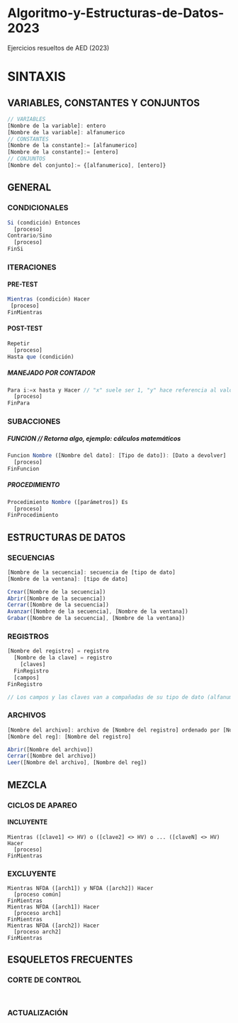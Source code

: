 # Algoritmo-y-Estructuras-de-Datos-2023
Ejercicios resueltos de AED (2023)

# SINTAXIS

## VARIABLES, CONSTANTES Y CONJUNTOS
```js
// VARIABLES
[Nombre de la variable]: entero
[Nombre de la variable]: alfanumerico
// CONSTANTES
[Nombre de la constante]:= [alfanumerico]
[Nombre de la constante]:= [entero]
// CONJUNTOS
[Nombre del conjunto]:= {[alfanumerico], [entero]}
```

## GENERAL

  ### CONDICIONALES
  ```js
  Si (condición) Entonces
    [proceso]
  Contrario/Sino
    [proceso]
  FinSi
  ```
  
  ### ITERACIONES
  #### PRE-TEST
  ```js
  Mientras (condición) Hacer
   [proceso]
  FinMientras
  ```
  #### POST-TEST
  ```js
  Repetir
    [proceso]
  Hasta que (condición)
  ```
  ##### MANEJADO POR CONTADOR
  ```js
  Para i:=x hasta y Hacer // "x" suele ser 1, "y" hace referencia al valor maximo de iteraciones
    [proceso]
  FinPara
  ```
  
  ### SUBACCIONES
  ##### FUNCION // Retorna algo, ejemplo: cálculos matemáticos
  ```js
  Funcion Nombre ([Nombre del dato]: [Tipo de dato]): [Dato a devolver]
    [proceso]
  FinFuncion
  ```
  ##### PROCEDIMIENTO
  ```js
  Procedimiento Nombre ([parámetros]) Es
    [proceso]
  FinProcedimiento
  ```
  
## ESTRUCTURAS DE DATOS

  ### SECUENCIAS
  ```js
  [Nombre de la secuencia]: secuencia de [tipo de dato]
  [Nombre de la ventana]: [tipo de dato]

  Crear([Nombre de la secuencia])
  Abrir([Nombre de la secuencia])
  Cerrar([Nombre de la secuencia])
  Avanzar([Nombre de la secuencia], [Nombre de la ventana])
  Grabar([Nombre de la secuencia], [Nombre de la ventana])
  ```
  ### REGISTROS
  ```js
  [Nombre del registro] = registro
    [Nombre de la clave] = registro
      [claves]
    FinRegistro
    [campos]
  FinRegistro

  // Los campos y las claves van a compañadas de su tipo de dato (alfanumerico, numerico, booleano o conjunto) y de la cantidad, ejemplo: Clave: AN(2) --> "H1".
  ```
  ### ARCHIVOS 
  ```js
  [Nombre del archivo]: archivo de [Nombre del registro] ordenado por [Nombre de la clave]
  [Nombre del reg]: [Nombre del registro]

  Abrir([Nombre del archivo])
  Cerrar([Nombre del archivo])
  Leer([Nombre del archivo], [Nombre del reg])
  ```
## MEZCLA

  ### CICLOS DE APAREO
  #### INCLUYENTE
  ```JS
  Mientras ([clave1] <> HV) o ([clave2] <> HV) o ... ([claveN] <> HV) Hacer  
    [proceso]
  FinMientras
  ```
  ### EXCLUYENTE
  ```JS
  Mientras NFDA ([arch1]) y NFDA ([arch2]) Hacer
    [proceso común]
  FinMientras
  Mientras NFDA ([arch1]) Hacer
    [proceso arch1]       
  FinMientras
  Mientras NFDA ([arch2]) Hacer
    [proceso arch2]  
  FinMientras
  ```
  
  
## ESQUELETOS FRECUENTES

### CORTE DE CONTROL
  ```js
    
  ```
### ACTUALIZACIÓN
  ```js
  ```
